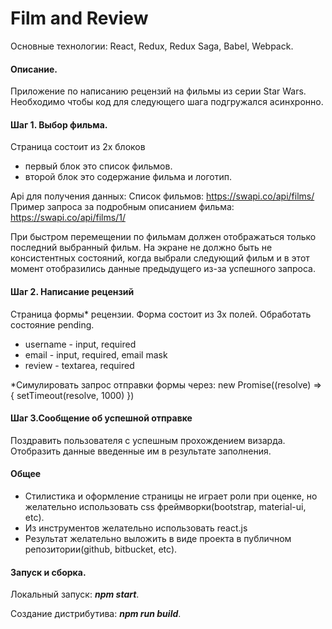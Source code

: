 # Film and Review
Основные технологии: React, Redux, Redux Saga, Babel, Webpack.

#### Описание.

Приложение по написанию рецензий на фильмы из серии Star Wars. 
Необходимо чтобы код для следующего шага подгружался асинхронно.  

#### Шаг 1. Выбор фильма.

Страница состоит из 2х блоков 
- первый блок это список фильмов.
- второй блок это содержание фильма  и логотип.

Api для получения данных:
Список фильмов: https://swapi.co/api/films/
Пример запроса за подробным описанием фильма: https://swapi.co/api/films/1/

При быстром перемещении по фильмам должен отображаться только последний выбранный фильм. На экране не должно быть не консистентных состояний, когда выбрали следующий фильм и в этот момент отобразились данные предыдущего из-за успешного запроса.

#### Шаг 2. Написание рецензий

Страница формы* рецензии. Форма состоит из 3х полей. Обработать состояние pending.
 - username - input, required
 - email - input, required, email mask
 - review - textarea, required

*Симулировать запрос отправки формы через:
new Promise((resolve) => { setTimeout(resolve, 1000) }) 

#### Шаг 3.Сообщение об успешной отправке

Поздравить пользователя с успешным прохождением визарда. Отобразить данные введенные им в результате заполнения.

#### Общее

- Стилистика и оформление страницы не играет роли при оценке, но желательно использовать css фреймворки(bootstrap, material-ui, etc).
- Из инструментов желательно использовать react.js
- Результат желательно выложить в виде проекта в публичном репозитории(github, bitbucket, etc). 


#### Запуск и сборка.

Локальный запуск: **_npm start_**.

Создание дистрибутива: **_npm run build_**.
